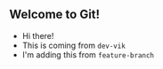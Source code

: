 ## Welcome to Git!

- Hi there!
- This is coming from `dev-vik`
- I'm adding this from `feature-branch`